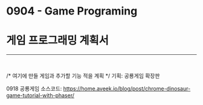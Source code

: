 # 0904 - Game Programing

<h1>게임 프로그래밍 계획서</h1>
<hr/>
<br/>

<p>
  /* 여기에 만들 게임과 추가할 기능 적을 계획 */
  기획: 공룡게임 확장판
  
  0918 공룡게임 소스코드: https://home.aveek.io/blog/post/chrome-dinosaur-game-tutorial-with-phaser/
</p>
